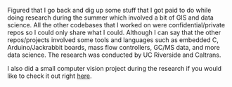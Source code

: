 Figured that I go back and dig up some stuff that I got paid to do while doing research during the summer which involved a bit of GIS and data science. All the other codebases that I worked on were confidential/private repos so I could only share what I could. Although I can say that the other repos/projects involved some tools and languages such as embedded C, Arduino/Jackrabbit boards, mass flow controllers, GC/MS data, and more data science. The research was conducted by UC Riverside and Caltrans.

I also did a small computer vision project during the research if you would like to check it out right [here](https://github.com/jasonchu-dev/Vehicle_Tracker_-_Counter.git).